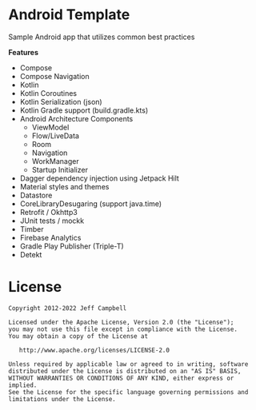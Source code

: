 Android Template
=================

Sample Android app that utilizes common best practices

**Features**

* Compose
* Compose Navigation
* Kotlin
* Kotlin Coroutines
* Kotlin Serialization (json)
* Kotlin Gradle support (build.gradle.kts)
* Android Architecture Components
    * ViewModel
    * Flow/LiveData
    * Room
    * Navigation
    * WorkManager
    * Startup Initializer
* Dagger dependency injection using Jetpack Hilt
* Material styles and themes
* Datastore
* CoreLibraryDesugaring (support java.time)
* Retrofit / Okhttp3
* JUnit tests / mockk
* Timber
* Firebase Analytics
* Gradle Play Publisher (Triple-T)
* Detekt


License
=======

    Copyright 2012-2022 Jeff Campbell

    Licensed under the Apache License, Version 2.0 (the "License");
    you may not use this file except in compliance with the License.
    You may obtain a copy of the License at

       http://www.apache.org/licenses/LICENSE-2.0

    Unless required by applicable law or agreed to in writing, software
    distributed under the License is distributed on an "AS IS" BASIS,
    WITHOUT WARRANTIES OR CONDITIONS OF ANY KIND, either express or implied.
    See the License for the specific language governing permissions and
    limitations under the License.
